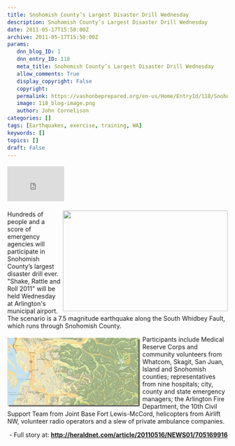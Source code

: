```yaml
---
title: Snohomish County’s Largest Disaster Drill Wednesday
description: Snohomish County’s Largest Disaster Drill Wednesday
date: 2011-05-17T15:50:00Z
archive: 2011-05-17T15:50:00Z
params:
   dnn_blog_ID: 1
   dnn_entry_ID: 118
   meta_title: Snohomish County’s Largest Disaster Drill Wednesday
   allow_comments: True
   display_copyright: False
   copyright: 
   permalink: https://vashonbeprepared.org/en-us/Home/EntryId/118/Snohomish-County-rsquo-s-Largest-Disaster-Drill-Wednesday
   image: 118_blog-image.png
   author: John Cornelison
categories: []
tags: [Earthquakes, exercise, training, WA]
keywords: []
topics: []
draft: False
---
```


<div class="wlWriterHeaderFooter" style="padding-bottom: 4px; margin: 0px; padding-left: 0px; padding-right: 0px; float: none; padding-top: 4px"><iframe src="http://www.facebook.com/widgets/like.php?href=http://vashoneoc.org/Blogs/VashonPreparedness/tabid/164/EntryId/118/Snohomish-County-rsquo-s-Largest-Disaster-Drill-Wednesday.aspx" frameborder="0" scrolling="no" style="border-bottom: medium none; border-left: medium none; width: 130px; height: 80px; border-top: medium none; border-right: medium none"></iframe></div>
<p><img align="right" width="377" height="230" style="margin: 0px 0px 5px 5px; display: inline; float: right" alt="" src="http://www.usgwarchives.org/maps/washington/wa-crams/snohomis.jpg" />Hundreds of people and a score of emergency agencies will participate in Snohomish County’s largest disaster drill ever. "Shake, Rattle and Roll 2011" will be held Wednesday at Arlington's municipal airport. The scenario is a 7.5 magnitude earthquake along the South Whidbey Fault, which runs through Snohomish County.</p>
<p><a href="/images/dnnBlog/1/118/Windows-Live-Writer-af237708f574_7735-image_2.png"><img title="image" border="0" alt="image" align="left" width="304" height="158" style="background-image: none; border-right-width: 0px; margin: 5px 5px 5px 0px; padding-left: 0px; padding-right: 0px; display: inline; float: left; border-top-width: 0px; border-bottom-width: 0px; border-left-width: 0px; padding-top: 0px" src="/images/dnnBlog/1/118/Windows-Live-Writer-af237708f574_7735-image_thumb.png" /></a>Participants include Medical Reserve Corps and community volunteers from Whatcom, Skagit, San Juan, Island and Snohomish counties; representatives from nine hospitals; city, county and state emergency managers; the Arlington Fire Department, the 10th Civil Support Team from Joint Base Fort Lewis-McCord, helicopters from Airlift NW, volunteer radio operators and a slew of private ambulance companies.</p>
<p align="right">- Full story at: <a href="http://heraldnet.com/article/20110516/NEWS01/705169916"><b>http://heraldnet.com/article/20110516/NEWS01/705169916</b></a></p>
